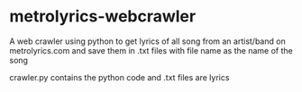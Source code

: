 # metrolyrics-webcrawler

A web crawler using python to get lyrics of all song from an artist/band on metrolyrics.com and save them in .txt files with file name as the name of the song

crawler.py contains the python code and .txt files are lyrics


